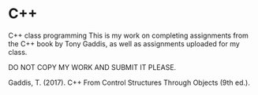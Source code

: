 # C++
C++ class programming 
This is my work on completing assignments from the C++ book by Tony Gaddis, as well as assignments uploaded for my class. 

DO NOT COPY MY WORK AND SUBMIT IT PLEASE.

Gaddis, T. (2017). C++ From Control Structures Through Objects (9th ed.).

